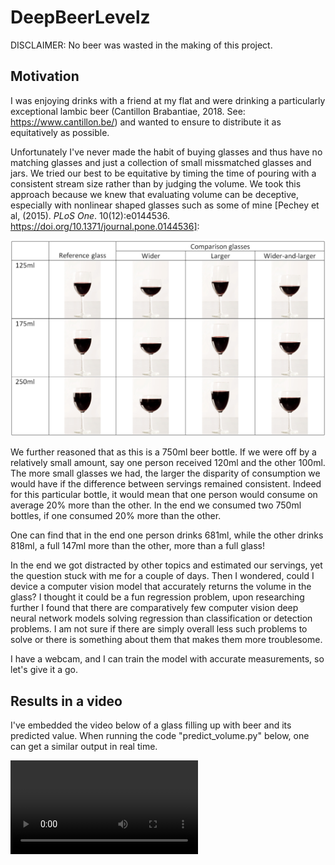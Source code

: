 # DeepBeerLevelz

DISCLAIMER: No beer was wasted in the making of this project.

## Motivation

I was enjoying drinks with a friend at my flat and were drinking a particularly exceptional lambic beer (Cantillon Brabantiae, 2018. See: https://www.cantillon.be/) and wanted to ensure to distribute it as equitatively as possible.

Unfortunately I've never made the habit of buying glasses and thus have no matching glasses and just a collection of small missmatched glasses and jars. We tried our best to be equitative by timing the time of pouring with a consistent stream size rather than by judging the volume. We took this approach because we knew that evaluating volume can be deceptive, especially with nonlinear shaped glasses such as some of mine [Pechey et al, (2015). *PLoS One*. 10(12):e0144536. https://doi.org/10.1371/journal.pone.0144536]:

<img src="notebook_images/wine_glasses.png" alt="Glasses_wine" style="width: 600px;"/>

We further reasoned that as this is a 750ml beer bottle. If we were off by a relatively small amount, say one person received 120ml and the other 100ml. The more small glasses we had, the larger the disparity of consumption we would have if the difference between servings remained consistent. Indeed for this particular bottle, it would mean that one person would consume on average 20% more than the other. In the end we consumed two 750ml bottles, if one consumed 20% more than the other. 

One can find that in the end one person drinks 681ml, while the other drinks 818ml, a full 147ml more than the other, more than a full glass!

In the end we got distracted by other topics and estimated our servings, yet the question stuck with me for a couple of days. Then I wondered, could I device a computer vision model that accurately returns the volume in the glass? I thought it could be a fun regression problem, upon researching further I found that there are comparatively few computer vision deep neural network models solving regression than classification or detection problems. I am not sure if there are simply overall less such problems to solve or there is something about them that makes them more troublesome.

I have a webcam, and I can train the model with accurate measurements, so let's give it a go.

## Results in a video

I've embedded the video below of a glass filling up with beer and its predicted value. When running the code "predict_volume.py" below, one can get a similar output in real time.

<video controls src="sequence_datasets/2gsequence_video.mp4" />

Link in case the video does not play, which seems to happen with markdown on github: https://github.com/edgar-hd/deepBeerLevelz/tree/main/sequence_datasets/2gsequence_video.mp4

## Summary and thoughts
I have made a prototype algorithm able to accurately calculate the amount of blond beer in my house glasses. These glasses are substantially different to each other and have irregular shapes and patterns that the algorithm is able to overcome, and it still accurately returns the volume. It also seems to focus sufficiently on the glass such that a stream of liquid doesn't affect the measurements too much, and the slight variations in angles mean I don't need to worry too much about where I place my glass, as long as it's roughly a similar position.

Some thoughts:
- I had not accounted for foam in the beer, and a clear future develompent is to train the algorithm for different amount of foam with the same total beer volume. At present it calculates how much liquid beer is in the glass. As we know from the study of polydispersed fluids, depending on the beer type and speed of pouring the density of the foam may be different, the density may also not be uniform along the *y* axis thus leading to differences in the prediction, I don't know how substantial the differences in density can truly be but it's an interesting thought nonetheless.

- I tried a pre-trained image detection algorithm and it consistently captured the glass, which could help me to develop a more tailored approache where the glass can be in more diverse positions and backgrounds (https://tfhub.dev/google/faster_rcnn/openimages_v4/inception_resnet_v2/1 and https://tfhub.dev/google/openimages_v4/ssd/mobilenet_v2/1). The image detection algorithm however is comparatively very slow, and also sometimes trims the glasses in half, so further training would need to be done on that network for my specific objects, this is meant to be a fun project so I don't want to spend loads of time drawing boxes around glasses. I suspect the fact they are transparent is a major issue for accurate detection.

- If I were to fit this to more beer types, say stout, brune, etc. The algorithm may be able to interpolate between different beer types, this may be a future development. At present I have only blond belgian beers at home, and have done for the last week.

- It could be interesting also if I fit more glass types, would the neural network eventually be able to perform decently on glasses it hasn't seen before? I suspect not, but maybe similar glasses? Or a broken glass? This feels a bit like speculating about the "black box" but still interesting to think about.

